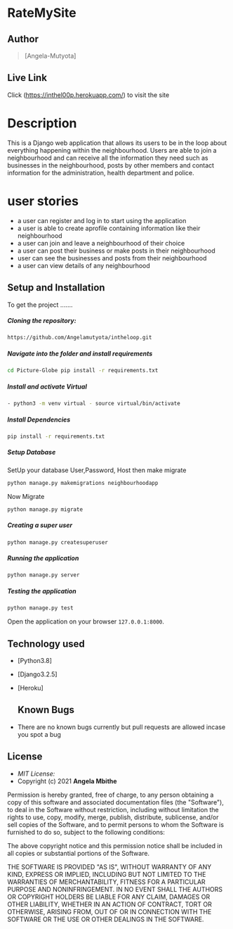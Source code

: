# RateMySite

## Author  
  
>[Angela-Mutyota] 

##  Live Link 
 Click (https://inthel00p.herokuapp.com/)  to visit the site
  
# Description
This is a Django web application that allows its users to be in the loop about everything happening within the neighbourhood. Users are able to join a neighbourhood and can receive all the information they need such as businesses in the neighbourhood, posts by other members and contact information for the administration, health department and police.

# user stories

* a user can register and log in to start using the application
* a user is able to create aprofile containing information like their neighbourhood
* a user can join and leave a neighbourhood of their choice
* a user can post their business or make posts in their neighbourhood
* user can see the businesses and posts from their neighbourhood
* a user can view details of any neighbourhood

## Setup and Installation  
To get the project .......  
  
##### Cloning the repository:  
 ```bash 
https://github.com/Angelamutyota/intheloop.git
```
##### Navigate into the folder and install requirements  
 ```bash 
cd Picture-Globe pip install -r requirements.txt 
```
##### Install and activate Virtual  
 ```bash 
- python3 -m venv virtual - source virtual/bin/activate  
```  
##### Install Dependencies  
 ```bash 
 pip install -r requirements.txt 
```  
 ##### Setup Database  
  SetUp your database User,Password, Host then make migrate  
 ```bash 
python manage.py makemigrations neighbourhoodapp 
 ``` 
 Now Migrate  
 ```bash 
 python manage.py migrate 
``` 
##### Creating a super user
 ```bash
 python manage.py createsuperuser
 ``` 

##### Running the application  
 ```bash 
 python manage.py server 
```
##### Testing the application  
 ```bash 
 python manage.py test 
```
Open the application on your browser `127.0.0.1:8000`.  
  
  
## Technology used  
  
* [Python3.8]
* [Django3.2.5] 
* [Heroku]  
  
  ## Known Bugs
* There are no known bugs currently but pull requests are allowed incase you spot a bug


## License
* *MIT License:*
* Copyright (c) 2021 **Angela Mbithe**

Permission is hereby granted, free of charge, to any person obtaining a copy of this software and associated documentation files (the "Software"), to deal in the Software without restriction, including without limitation the rights to use, copy, modify, merge, publish, distribute, sublicense, and/or sell copies of the Software, and to permit persons to whom the Software is furnished to do so, subject to the following conditions:

The above copyright notice and this permission notice shall be included in all copies or substantial portions of the Software.

THE SOFTWARE IS PROVIDED "AS IS", WITHOUT WARRANTY OF ANY KIND, EXPRESS OR IMPLIED, INCLUDING BUT NOT LIMITED TO THE WARRANTIES OF MERCHANTABILITY, FITNESS FOR A PARTICULAR PURPOSE AND NONINFRINGEMENT. IN NO EVENT SHALL THE AUTHORS OR COPYRIGHT HOLDERS BE LIABLE FOR ANY CLAIM, DAMAGES OR OTHER LIABILITY, WHETHER IN AN ACTION OF CONTRACT, TORT OR OTHERWISE, ARISING FROM, OUT OF OR IN CONNECTION WITH THE SOFTWARE OR THE USE OR OTHER DEALINGS IN THE SOFTWARE.